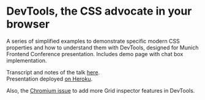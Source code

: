 # DevTools, the CSS advocate in your browser

A series of simplified examples to demonstrate specific modern CSS properties and how to understand them with DevTools, designed for Munich Frontend Conference presentation. Includes demo page with chat box implementation.

Transcript and notes of the talk [here](TRANSCRIPT.md).  
Presentation deployed [on Heroku](https://devtools-frontconf.herokuapp.com/).

Also, the [Chromium issue](https://bugs.chromium.org/p/chromium/issues/detail?id=728062) to add more Grid inspector features in DevTools.